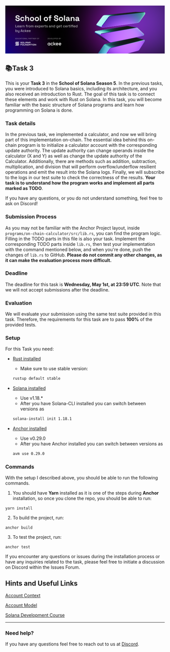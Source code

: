 
![School of Solana](https://github.com/School-of-Solana/.github/blob/main/assets/Season-5-Banner.png?raw=true)

## 📚Task 3
This is your **Task 3** in the **School of Solana Season 5**. In the previous tasks, you were introduced to Solana basics, including its architecture, and you also received an introduction to Rust. The goal of this task is to connect these elements and work with Rust on Solana. In this task, you will become familiar with the basic structure of Solana programs and learn how programming on Solana is done.

### Task details
In the previous task, we implemented a calculator, and now we will bring part of this implementation on-chain. The essential idea behind this on-chain program is to initialize a calculator account with the corresponding update authority. The update authority can change operands inside the calculator (X and Y) as well as change the update authority of the Calculator. Additionally, there are methods such as addition, subtraction, multiplication, and division that will perform overflow/underflow resilient operations and emit the result into the Solana logs. Finally, we will subscribe to the logs in our test suite to check the correctness of the results. **Your task is to understand how the program works and implement all parts marked as TODO**.

If you have any questions, or you do not understand something, feel free to ask on Discord!

### Submission Process
As you may not be familiar with the Anchor Project layout, inside `programs/on-chain-calculator/src/lib.rs`, you can find the program logic. Filling in the TODO parts in this file is also your task. Implement the corresponding TODO parts inside `lib.rs`, then test your implementation with the command mentioned below, and when you're done, push the changes of `lib.rs` to GitHub. **Please do not commit any other changes, as it can make the evaluation process more difficult.**

### Deadline
The deadline for this task is **Wednesday, May 1st, at 23:59 UTC**. Note that we will not accept submissions after the deadline.

### Evaluation
We will evaluate your submission using the same test suite provided in this task. Therefore, the requirements for this task are to pass **100%** of the provided tests.

### Setup
For this Task you need:
- [Rust installed](https://www.rust-lang.org/tools/install)
    - Make sure to use stable version:
    ```bash
    rustup default stable
    ```
- [Solana installed](https://docs.solana.com/cli/install-solana-cli-tools)
    - Use v1.18.*
    - After you have Solana-CLI installed you can switch between versions as
    ```bash
    solana-install init 1.18.1
    ```

- [Anchor installed](https://www.anchor-lang.com/docs/installation)
    - Use v0.29.0
    - After you have Anchor installed you can switch between versions as
    ```bash
    avm use 0.29.0
    ```

### Commands
With the setup I described above, you should be able to run the following commands.

1. You should have **Yarn** installed as it is one of the steps during **Anchor** installation, so once you clone the repo, you should be able to run:
```
yarn install
```

2. To build the project, run:
```
anchor build
```

3. To test the project, run:
```
anchor test
```

If you encounter any questions or issues during the installation process or have any inquiries related to the task, please feel free to initiate a discussion on Discord within the Issues Forum.

## Hints and Useful Links
[Account Context](https://docs.rs/anchor-lang/latest/anchor_lang/derive.Accounts.html)

[Account Model](https://solana.wiki/zh-cn/docs/account-model/)

[Solana Development Course](https://www.soldev.app/course)


-----

### Need help?
If you have any questions feel free to reach out to us at [Discord](https://discord.gg/z3JVuZyFnp).
